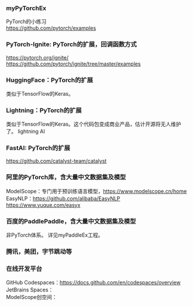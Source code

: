 ### myPyTorchEx
PyTorch的小练习   
https://github.com/pytorch/examples

### PyTorch-Ignite: PyTorch的扩展，回调函数方式
https://pytorch.org/ignite/   
https://github.com/pytorch/ignite/tree/master/examples

### HuggingFace：PyTorch的扩展
类似于TensorFlow的Keras。  


### Lightning：PyTorch的扩展
类似于TensorFlow的Keras。这个代码包变成商业产品，估计开源将无人维护了。 lightning AI  

### FastAI: PyTorch的扩展


https://github.com/catalyst-team/catalyst

### 阿里的PyTorch库，含大量中文数据集及模型
ModelScope：专门用于预训练语言模型，https://www.modelscope.cn/home  
EasyNLP：https://github.com/alibaba/EasyNLP  
https://www.yuque.com/easyx  

### 百度的PaddlePaddle，含大量中文数据集及模型
非PyTorch体系。  详见myPaddleEx工程。

### 腾讯，美团，字节跳动等

### 在线开发平台
GitHub Codespaces：https://docs.github.com/en/codespaces/overview  
JetBrains Spaces：  
ModelScope创空间：  






